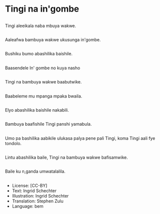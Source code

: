 # Tingi na in'gombe

##
Tingi aleeikala naba mbuya wakwe.

##
Aaleafwa bambuya wakwe ukusunga in'gombe.

##
Bushiku bumo abashilika baishile.

##
Baasendele In' gombe no kuya nasho

##
Tingi na bambuya wakwe baabutwike.

##
Baabeleme mu mpanga mpaka bwaila.

##
Elyo abashilika baishile nakabili.

##
Bambuya baafishile Tingi panshi yamabula.

##
Umo pa bashilika aabikile ulukasa palya pene pali Tingi, koma Tingi aali fye tondolo.

##
Lintu abashilika baile, Tingi na bambuya wakwe bafisamwike.

##
Baile ku n,ganda umwatalalila.

##
* License: [CC-BY]
* Text: Ingrid Schechter
* Illustration: Ingrid Schechter
* Translation: Stephen Zulu
* Language: bem

